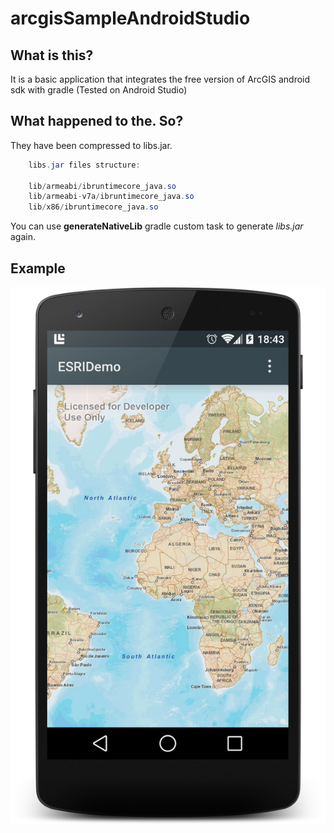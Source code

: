 arcgisSampleAndroidStudio
=========================


What is this?
-------------

It is a basic application that integrates the free version of ArcGIS android sdk with gradle (Tested on Android Studio)


What happened to the. So? 
-------------------------

They have been compressed to libs.jar. 

 
```java
    libs.jar files structure:
    
    lib/armeabi/ibruntimecore_java.so
    lib/armeabi-v7a/ibruntimecore_java.so
    lib/x86/ibruntimecore_java.so
```

You can use **generateNativeLib**  gradle custom task to generate *libs.jar* again.


Example
-------

![Alt text](/test.png?raw=true "Example")


